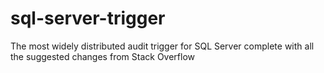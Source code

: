 # sql-server-trigger
 The most widely distributed audit trigger for SQL Server complete with all the suggested changes from Stack Overflow
